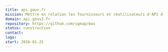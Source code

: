 ```yaml
---
title: api.gouv.fr
mission: Mettre en relation les fournisseurs et réutilisateurs d'API d'administrations publiques.
domain: api.gouv2.fr
repository: https://github.com/sgmap/mas
status: construction
contact:
logo:
start: 2016-01-25
---
```

